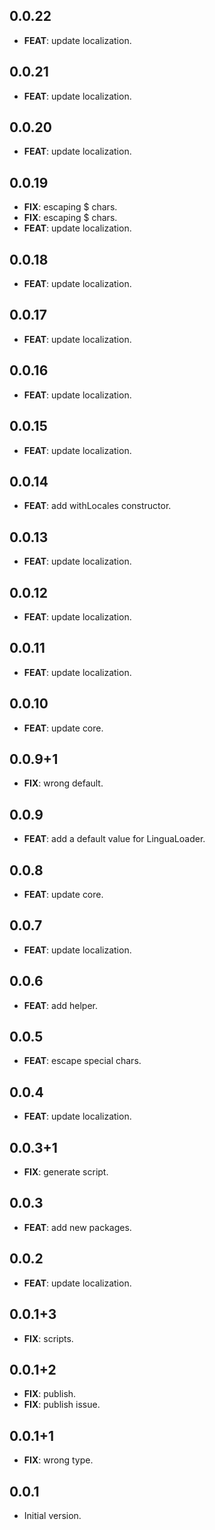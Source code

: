 ## 0.0.22

 - **FEAT**: update localization.

## 0.0.21

 - **FEAT**: update localization.

## 0.0.20

 - **FEAT**: update localization.

## 0.0.19

 - **FIX**: escaping $ chars.
 - **FIX**: escaping $ chars.
 - **FEAT**: update localization.

## 0.0.18

 - **FEAT**: update localization.

## 0.0.17

 - **FEAT**: update localization.

## 0.0.16

 - **FEAT**: update localization.

## 0.0.15

 - **FEAT**: update localization.

## 0.0.14

 - **FEAT**: add withLocales constructor.

## 0.0.13

 - **FEAT**: update localization.

## 0.0.12

 - **FEAT**: update localization.

## 0.0.11

 - **FEAT**: update localization.

## 0.0.10

 - **FEAT**: update core.

## 0.0.9+1

 - **FIX**: wrong default.

## 0.0.9

 - **FEAT**: add a default value for LinguaLoader.

## 0.0.8

 - **FEAT**: update core.

## 0.0.7

 - **FEAT**: update localization.

## 0.0.6

 - **FEAT**: add helper.

## 0.0.5

 - **FEAT**: escape special chars.

## 0.0.4

 - **FEAT**: update localization.

## 0.0.3+1

 - **FIX**: generate script.

## 0.0.3

 - **FEAT**: add new packages.

## 0.0.2

 - **FEAT**: update localization.

## 0.0.1+3

 - **FIX**: scripts.

## 0.0.1+2

 - **FIX**: publish.
 - **FIX**: publish issue.

## 0.0.1+1

 - **FIX**: wrong type.

## 0.0.1

- Initial version.
